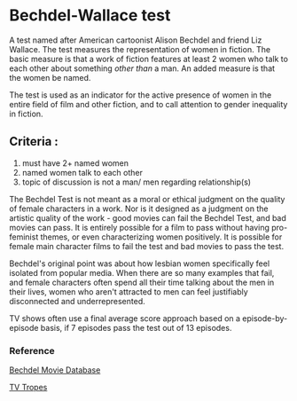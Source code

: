 
# Bechdel-Wallace test

A test named after American cartoonist Alison Bechdel and friend Liz Wallace. The test measures the representation of women in fiction. The basic measure is that a work of fiction features at least 2 women who talk to each other about something *other than* a man. An added measure is that the women be named.

The test is used as an indicator for the active presence of women in the entire field of film and other fiction, and to call attention to gender inequality in fiction.

## Criteria : 

1. must have 2+ named women 
2. named women talk to each other
3. topic of discussion is not a man/ men regarding relationship(s) 


The Bechdel Test is not meant as a moral or ethical judgment on the quality of female characters in a work. Nor is it designed as a judgment on the artistic quality of the work - good movies can fail the Bechdel Test, and bad movies can pass. It is entirely possible for a film to pass without having pro-feminist themes, or even characterizing women positively. It is possible for female main character films to fail the test and bad movies to pass the test. 

Bechdel's original point was about how lesbian women specifically feel isolated from popular media. When there are so many examples that fail, and female characters often spend all their time talking about the men in their lives, women who aren't attracted to men can feel justifiably disconnected and underrepresented.

TV shows often use a final average score approach based on a episode-by-episode basis, if 7 episodes pass the test out of 13 episodes.

### Reference
[Bechdel Movie Database](https://bechdeltest.com)

[TV Tropes](https://tvtropes.org/pmwiki/pmwiki.php/UsefulNotes/TheBechdelTest)
